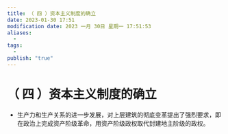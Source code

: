 ```yaml
---
title: （ 四 ）资本主义制度的确立
date: 2023-01-30 17:51
modification date: 2023 一月 30日 星期一 17:51:53
aliases:
  - 
tags:
  - 
publish: "true"
---
```


# （ 四 ）资本主义制度的确立

- 生产力和生产关系的进一步发展，对上层建筑的彻底变革提出了强烈要求，即在政治上完成资产阶级革命，用资产阶级政权取代封建地主阶级的政权。